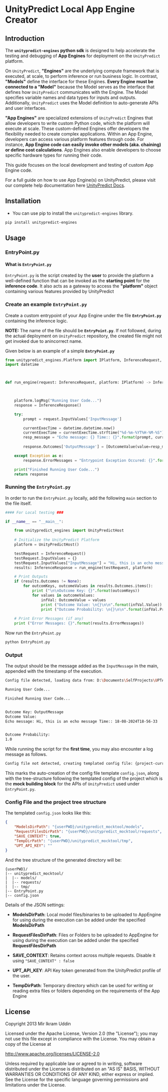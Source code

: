 # UnityPredict Local App Engine Creator

## Introduction

The **`unitypredict-engines` python sdk** is designed to help accelerate the testing and debugging of **App Engines** for deployment on the `UnityPredict` platform.

On `UnityPredict`, **"Engines"** are the underlying compute framework that is executed, at scale, to perform inference or run business logic. In contrast, **"Models"** define the interface for these Engines. **Every Engine must be connected to a "Model"** because the Model serves as the interface that defines how `UnityPredict` communicates with the Engine. The Model specifies variable names and data types for inputs and outputs. Additionally, `UnityPredict` uses the Model definition to auto-generate APIs and user interfaces.

**"App Engines"** are specialized extensions of `UnityPredict` Engines that allow developers to write custom Python code, which the platform will execute at scale. These custom-defined Engines offer developers the flexibility needed to create complex applications. Within an App Engine, developers can access various platform features through code. For instance, **App Engine code can easily invoke other models (aka. chaining) or define cost calculations**. App Engines also enable developers to choose specific hardware types for running their code.

This guide focuses on the local development and testing of custom App Engine code.

For a full guide on how to use App Engine(s) on UnityPredict, please visit our complete help documentation here [UnityPredict Docs](https://console.unitypredict.com).

## Installation
* You can use pip to install the ```unitypredict-engines``` library.
```bash
pip install unitypredict-engines
```

## Usage

### EntryPoint.py

#### What is `EntryPoint.py`

`EntryPoint.py` is the script created by the **user** to provide the platform a well-defined function that can be invoked as the **starting point** for the **inference code**. It also acts as a gateway to access the **"platform"** object containing various features provided by UnityPredict

### Create an example `EntryPoint.py`

Create a custom entrypoint of your App Engine under the file **`EntryPoint.py`** containing the inference logic.

**NOTE:** The name of the file should be **`EntryPoint.py`**. If not followed, during the actual deployment on `UnityPredict` repository, the created file might not get invoked due to anincorrect name.

Given below is an example of a simple **`EntryPoint.py`**


```python
from unitypredict_engines.Platform import IPlatform, InferenceRequest, InferenceResponse, OutcomeValue, InferenceContextData
import datetime



def run_engine(request: InferenceRequest, platform: IPlatform) -> InferenceResponse:

    

    platform.logMsg("Running User Code...")
    response = InferenceResponse()

    try:
        prompt = request.InputValues['InputMessage']

        currentExecTime = datetime.datetime.now()
        currentExecTime = currentExecTime.strftime("%d-%m-%YT%H-%M-%S")
        resp_message = "Echo message: {} Time:: {}".format(prompt, currentExecTime)   
        
        response.Outcomes['OutputMessage'] = [OutcomeValue(value=resp_message, probability=1.0)]

    except Exception as e:
        response.ErrorMessages = "Entrypoint Exception Occured: {}".format(str(e))

    print("Finished Running User Code...")
    return response

```

### Running the `EntryPoint.py`

In order to run the `EntryPoint.py` locally, add the following `main` section to the file itself.

```python
#### For Local testing ###

if __name__ == "__main__":

    from unitypredict_engines import UnityPredictHost
    
    # Initialize the UnityPredict Platform
    platform = UnityPredictHost()

    testRequest = InferenceRequest()
    testRequest.InputValues = {}
    testRequest.InputValues["InputMessage"] = "Hi, this is an echo message"
    results: InferenceResponse = run_engine(testRequest, platform)

    # Print Outputs
    if (results.Outcomes != None):
        for outcomKeys, outcomeValues in results.Outcomes.items():
            print ("\n\nOutcome Key: {}".format(outcomKeys))
            for values in outcomeValues:
                infVal: OutcomeValue = values
                print ("Outcome Value: \n{}\n\n".format(infVal.Value))
                print ("Outcome Probability: \n{}\n\n".format(infVal.Probability))
    
    # Print Error Messages (if any)
    print ("Error Messages: {}".format(results.ErrorMessages))

```
Now run the `EntryPoint.py`

```bash
python EntryPoint.py
```

### Output

The output should be the message added as the `InputMessage` in the main, appended with the timestamp of the execution.

```bash
Config file detected, loading data from: D:\Documents\SelfProjects\UPTAzure\unitypredict-sdks\mainFolder\config.json

Running User Code...

Finished Running User Code...


Outcome Key: OutputMessage
Outcome Value:
Echo message: Hi, this is an echo message Time:: 18-08-2024T18-56-33


Outcome Probability:
1.0
```


While running the script for the **first time**, you may also encounter a log message as follows.

```bash
Config file not detected, creating templated config file: {project-current-folder}\config.json
```
This marks the auto-creation of the config file template `config.json`, along with the tree-structure following the templated config of the project which is the **mock building block** for the APIs of `UnityPredict` used under `EntryPoint.py`.



### Config File and the project tree structure

The templated `config.json` looks like this:
```json
{
    "ModelsDirPath": "{userPWD}/unitypredict_mocktool/models",
    "RequestFilesDirPath": "{userPWD}/unitypredict_mocktool/requests",
    "SAVE_CONTEXT": true,
    "TempDirPath": "{userPWD}/unitypredict_mocktool/tmp",
    "UPT_API_KEY": ""
}
```

And the tree structure of the generated directory will be:
```plaintext
{userPWD}/
|-- unitypredict_mocktool/
|  |-- models/
|  |-- requests/
|  |-- tmp/
|-- EntryPoint.py
|-- config.json
```

Details of the JSON settings:

* **ModelsDirPath**: Local model files/binaries to be uploaded to AppEngine for using during the execution can be added under the specified **ModelsDirPath**

* **RequestFilesDirPath**: Files or Folders to be uploaded to AppEngine for using during the execution can be added under the specified **RequestFilesDirPath**

* **SAVE_CONTEXT**: Retains context across multiple requests. Disable it using ```"SAVE_CONTEXT" : false```

* **UPT_API_KEY**: API Key token generated from the UnityPredict profile of the user.

* **TempDirPath**: Temporary directory which can be used for writing or reading extra files or folders depending on the requirements of the App Engine




## License
Copyright 2013 Mir Ikram Uddin

Licensed under the Apache License, Version 2.0 (the "License");
you may not use this file except in compliance with the License.
You may obtain a copy of the License at

   http://www.apache.org/licenses/LICENSE-2.0

Unless required by applicable law or agreed to in writing, software
distributed under the License is distributed on an "AS IS" BASIS,
WITHOUT WARRANTIES OR CONDITIONS OF ANY KIND, either express or implied.
See the License for the specific language governing permissions and
limitations under the License.